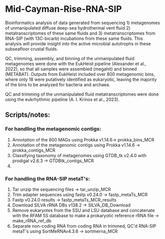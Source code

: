 # Mid-Cayman-Rise-RNA-SIP
Bioinformatics analysis of data generated from sequencing 1) metagenomes of unmanipulated diffuse deep-sea hydrothermal vent fluid 2) metatranscriptomes of these same fluids and 3) metatranscriptomes from RNA-SIP (with 13C-bicarb) incubations from these same fluids. This analysis will provide insight into the active microbial autotrophs in these subseafloor crustal fluids. 

QC, trimming, assembly, and binning of the unmanipulated fluid metagenomes were done with the EukHeist pipeline (Alexander et al., 2022), so that all samples were assembled (megahit) and binned (METABAT). Outputs from EukHeist included over 800 metagenomic bins, where only 18 were putatively identified as eukaryotic, leaving the majority of the bins to be analyzed for bacteria and archaea.

QC and trimming of the unmanipulated fluid metatranscriptomes were done using the eukrhythmic pipeline (A. I. Krinos et al., 2023). 

## Scripts/notes:
### For handling the metagenomic contigs: 
1) Annotation of the 800 MAGs using Prokka v1.14.6-> prokka_bins_MCR
2) Annotation of the metagenomic contigs using Prokka v1.14.6 -> prokka_contigs_MCR
3) Classifying taxonomy of metagenomes using GTDB_tk v2.4.0 with prodigal v2.6.3 -> GTDBtk_contigs_MCR
4) 
   
### For handling the RNA-SIP metaT's:
1) Tar unzip the sequencing files -> tar_unzip_MCR
2) Trim adapter sequences using fastp v0.24.0 -> fastp_metaTs_MCR
3) Fastp v0.24.0 results -> fastp_metaTs_MCR_results
4) Download SILVA rRNA DBs v138.2 -> SILVA_DB_Download
5) Remove eukaryotes from the SSU and LSU database and concatenate with the RFAM 5S database to make a prokaryotic reference rRNA file -> make_rRNA_ref_db
6) Separate non-coding RNA from coding RNA in trimmed, QC'd RNA-SIP metaT's using SortMeRNAv4.3.6 -> sortmerna_MCR
